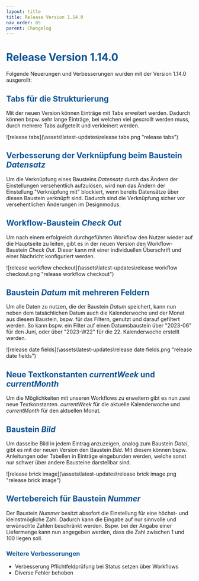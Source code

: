 ```yaml
---
layout: title
title: Release Version 1.14.0
nav_order: 85
parent: Changelog
---
```


# <span style="color:#0b5394">**Release Version 1.14.0**</span>

Folgende Neuerungen und Verbesserungen wurden mit der Version 1.14.0 ausgerollt:

## <span style="color:#0b5394">**Tabs für die Strukturierung**</span>

Mit der neuen Version können Einträge mit Tabs erweitert werden. Dadurch können bspw. sehr lange Einträge, bei welchen viel gescrollt werden muss, durch mehrere Tabs aufgeteilt und verkleinert werden.

![release tabs](\assets\latest-updates\release tabs.png "release tabs")

## <span style="color:#0b5394">**Verbesserung der Verknüpfung beim Baustein _Datensatz_**</span>

Um die Verknüpfung eines Bausteins _Datensatz_ durch das Ändern der Einstellungen versehentlich aufzulösen, wird nun das Ändern der Einstellung "Verknüpfung mit" blockiert, wenn bereits Datensätze über diesen Baustein verknüpft sind. Dadurch sind die Verknüpfung sicher vor versehentlichen Änderungen im Designmodus.

## <span style="color:#0b5394">**Workflow-Baustein _Check Out_**</span>

Um nach einem erfolgreich durchgeführten Workflow den Nutzer wieder auf die Hauptseite zu leiten, gibt es in der neuen Version den Workflow-Baustein _Check Out_. Dieser kann mit einer individuellen Überschrift und einer Nachricht konfiguriert werden.

![release workflow checkout](\assets\latest-updates\release workflow checkout.png "release workflow checkout")

## <span style="color:#0b5394">**Baustein _Datum_ mit mehreren Feldern**</span>

Um alle Daten zu nutzen, die der Baustein _Datum_ speichert, kann nun neben dem tatsächlichen Datum auch die Kalenderwoche und der Monat aus diesem Baustein, bspw. für das Filtern, genutzt und darauf gefiltert werden. So kann bspw. ein Filter auf einen Datumsbaustein über "2023-06" für den Juni, oder über "2023-W22" für die 22. Kalenderwoche erstellt werden.

![release date fields](\assets\latest-updates\release date fields.png "release date fields")

## <span style="color:#0b5394">**Neue Textkonstanten _currentWeek_ und _currentMonth_**</span>

Um die Möglichkeiten mit unseren Workflows zu erweitern gibt es nun zwei neue Textkonstanten. _currentWeek_ für die aktuelle Kalenderwoche und _currentMonth_ für den aktuellen Monat.

## <span style="color:#0b5394">**Baustein _Bild_**</span>

Um dasselbe Bild in jedem Eintrag anzuzeigen, analog zum Baustein _Datei_, gibt es mit der neuen Version den Baustein _Bild_. Mit diesem können bspw. Anleitungen oder Tabellen in Einträge eingebunden werden, welche sonst nur schwer über andere Bausteine darstellbar sind.

![release brick image](\assets\latest-updates\release brick image.png "release brick image")

## <span style="color:#0b5394">**Wertebereich für Baustein _Nummer_**</span>

Der Baustein _Nummer_ besitzt absofort die Einstellung für eine höchst- und kleinstmögliche Zahl. Dadurch kann die Eingabe auf nur sinnvolle und erwünschte Zahlen beschränkt werden. Bspw. bei der Angabe einer Liefermenge kann nun angegeben werden, dass die Zahl zwischen 1 und 100 liegen soll.

### <span style="color:#0b5394">**Weitere Verbesserungen**</span>

-   Verbesserung Pflichtfeldprüfung bei Status setzen über Workflows
-   Diverse Fehler behoben
